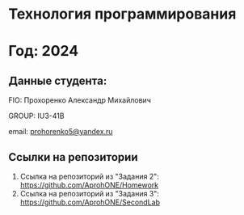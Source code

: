 # Технология программирования
# Год: 2024

## Данные студента:

FIO: Прохоренко Александр Михайлович

GROUP: IU3-41B

email: prohorenko5@yandex.ru

## Ссылки на репозитории

1. Ссылка на репозиторий из "Задания 2": https://github.com/AprohONE/Homework
2. Ссылка на репозиторий из "Задания 3": https://github.com/AprohONE/SecondLab
